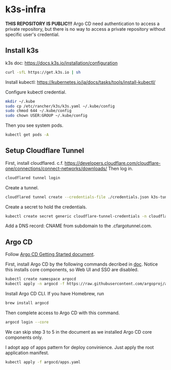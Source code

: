 # k3s-infra

**THIS REPOSITORY IS PUBLIC!!!**
Argo CD need authentication to access a private repository, but there is no way to access a private repository without specific user's credential.

## Install k3s
k3s doc: https://docs.k3s.io/installation/configuration
```bash
curl -sfL https://get.k3s.io | sh
```

Install kubectl: https://kubernetes.io/ja/docs/tasks/tools/install-kubectl/

Configure kubectl credential.
```bash
mkdir ~/.kube
sudo cp /etc/rancher/k3s/k3s.yaml ~/.kube/config
sudo chmod 644 ~/.kube/config
sudo chown USER:GROUP ~/.kube/config
```

Then you see system pods.
```bash
kubectl get pods -A
```

## Setup Cloudflare Tunnel
First, install cloudflared. c.f. https://developers.cloudflare.com/cloudflare-one/connections/connect-networks/downloads/
Then log in.
```bash
cloudflared tunnel login
```

Create a tunnel.
```bash
cloudflared tunnel create --credentials-file ./credentials.json k3s-tunnel
```

Create a secret to hold the credentials.
```bash
kubectl create secret generic cloudflare-tunnel-credentials -n cloudflare --from-file=credentials.json=credentials.json
```

Add a DNS record: CNAME from subdomain to the <tunnelID>.cfargotunnel.com.

## Argo CD
Follow [Argo CD Getting Started document](https://argo-cd.readthedocs.io/en/stable/getting_started/#2-download-argo-cd-cli).

First, install Argo CD by the following commands decribed in [doc](https://argo-cd.readthedocs.io/en/stable/getting_started/#1-install-argo-cd).
Notice this installs core components, so Web UI and SSO are disabled.
```bash
kubectl create namespace argocd
kubectl apply -n argocd -f https://raw.githubusercontent.com/argoproj/argo-cd/stable/manifests/core-install.yaml
```

Install Argo CD CLI.
If you have Homebrew, run
```bash
brew install argocd
```

Then complete access to Argo CD with this command.
```bash
argocd login --core
```

We can skip step 3 to 5 in the document as we installed Argo CD core components only.

I adopt app of apps pattern for deploy convinience. Just apply the root application manifest.
```bash
kubectl apply -f argocd/apps.yaml
```
